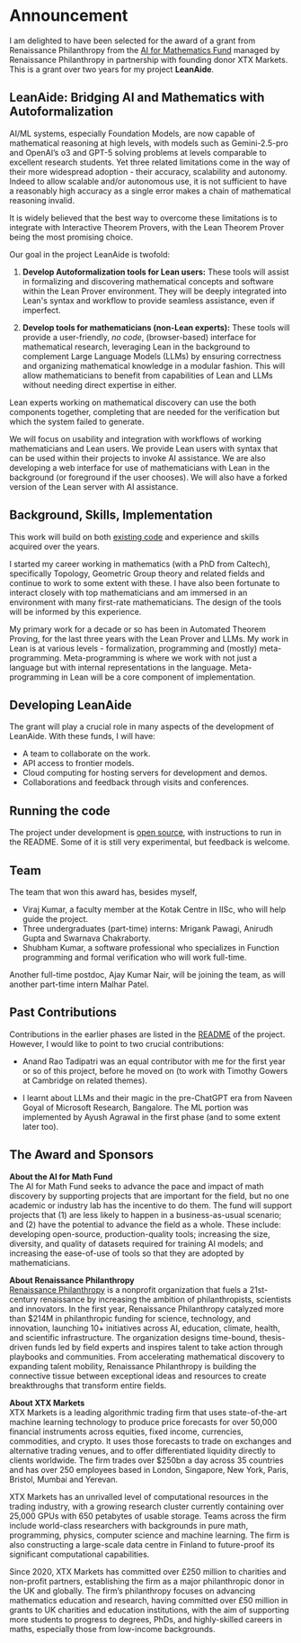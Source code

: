 # Announcement

I am delighted to have been selected for the award of a grant from Renaissance Philanthropy from the [AI for Mathematics Fund](https://www.renaissancephilanthropy.org/ai-for-math-fund-projects) managed by Renaissance Philanthropy in partnership with founding donor XTX Markets. This is a grant over two years for my project **LeanAide**.

## LeanAide: Bridging AI and Mathematics with Autoformalization

AI/ML systems, especially Foundation Models, are now capable of mathematical reasoning at high levels, with models such as Gemini-2.5-pro and OpenAI’s o3 and GPT-5 solving problems at levels comparable to excellent research students. Yet three related limitations come in the way of their more widespread adoption - their accuracy, scalability and autonomy. Indeed to allow scalable and/or autonomous use, it is not sufficient to have a reasonably high accuracy as a single error makes a chain of mathematical reasoning invalid.

It is widely believed that the best way to overcome these limitations is to integrate with Interactive Theorem Provers, with the Lean Theorem Prover being the most promising choice.

Our goal in the project LeanAide is twofold:

1. **Develop Autoformalization tools for Lean users:** These tools will assist in formalizing and discovering mathematical concepts and software within the Lean Prover environment.  They will be deeply integrated into Lean's syntax and workflow to provide seamless assistance, even if imperfect.  

2. **Develop tools for mathematicians (non-Lean experts):**  These tools will provide a user-friendly, *no code*, (browser-based) interface for mathematical research, leveraging Lean in the background to complement Large Language Models (LLMs) by ensuring correctness and organizing mathematical knowledge in a modular fashion.  This will allow mathematicians to benefit from capabilities of Lean and LLMs without needing direct expertise in either.

Lean experts working on mathematical discovery can use the both components together, completing that are needed for the verification but which the system failed to generate.

We will focus on usability and integration with workflows of working mathematicians and Lean users. We provide Lean users with syntax that can be used within their projects to invoke AI assistance. We are also developing a web interface for use of mathematicians with Lean in the background (or foreground if the user chooses). We will also have a forked version of the Lean server with AI assistance.

## Background, Skills, Implementation

This work will build on both [existing code](https://github.com/siddhartha-gadgil/LeanAide) and experience and skills acquired over the years.

I started my career working in mathematics (with a PhD from Caltech), specifically Topology, Geometric Group theory and related fields and continue to work to some extent with these. I have also been fortunate to interact closely with top mathematicians and am immersed in an environment with many first-rate mathematicians. The design of the tools will be informed by this experience.

My primary work for a decade or so has been in Automated Theorem Proving, for the last three years with the Lean Prover and LLMs. My work in Lean is at various levels - formalization, programming and (mostly) meta-programming. Meta-programming is where we work with not just a language but with internal representations in the language. Meta-programming in Lean will be a core component of implementation.

## Developing LeanAide

The grant will play a crucial role in many aspects of the development of LeanAide. With these funds, I will have:

* A team to collaborate on the work.
* API access to frontier models.
* Cloud computing for hosting servers for development and demos.
* Collaborations and feedback through visits and conferences.

## Running the code

The project under development is [open source](https://github.com/siddhartha-gadgil/LeanAide), with instructions to run in the README. Some of it is still very experimental, but feedback is welcome.

## Team

The team that won this award has, besides myself,

* Viraj Kumar, a faculty member at the Kotak Centre in IISc, who will help guide the project.
* Three undergraduates (part-time) interns: Mrigank Pawagi, Anirudh Gupta and Swarnava Chakraborty.
* Shubham Kumar, a software professional who specializes in Function programming and formal verification who will work full-time.

Another full-time postdoc, Ajay Kumar Nair, will be joining the team, as will another part-time intern Malhar Patel.

## Past Contributions

Contributions in the earlier phases are listed in the [README](https://github.com/siddhartha-gadgil/LeanAide/blob/main/README.md) of the project. However, I would like to point to two crucial contributions:

* Anand Rao Tadipatri was an equal contributor with me for the first year or so of this project, before he moved on (to work with Timothy Gowers at Cambridge on related themes).

* I learnt about LLMs and their magic in the pre-ChatGPT era from Naveen Goyal of Microsoft Research, Bangalore. The ML portion was implemented by Ayush Agrawal in the first phase (and to some extent later too).

## The Award and Sponsors

**About the AI for Math Fund**  
The AI for Math Fund seeks to advance the pace and impact of math discovery by supporting projects that are important for the field, but no one academic or industry lab has the incentive to do them. The fund will support projects that (1) are less likely to happen in a business-as-usual scenario; and (2) have the potential to advance the field as a whole. These include: developing open-source, production-quality tools; increasing the size, diversity, and quality of datasets required for training AI models; and increasing the ease-of-use of tools so that they are adopted by mathematicians.

**About Renaissance Philanthropy**  
[Renaissance Philanthropy](https://renaissancephilanthropy.org/) is a nonprofit organization that fuels a 21st-century renaissance by increasing the ambition of philanthropists, scientists and innovators. In the first year, Renaissance Philanthropy catalyzed more than $214M in philanthropic funding for science, technology, and innovation, launching 10+ initiatives across AI, education, climate, health, and scientific infrastructure. The organization designs time-bound, thesis-driven funds led by field experts and inspires talent to take action through playbooks and communities. From accelerating mathematical discovery to expanding talent mobility, Renaissance Philanthropy is building the connective tissue between exceptional ideas and resources to create breakthroughs that transform entire fields.

**About XTX Markets**  
XTX Markets is a leading algorithmic trading firm that uses state-of-the-art machine learning technology to produce price forecasts for over 50,000 financial instruments across equities, fixed income, currencies, commodities, and crypto. It uses those forecasts to trade on exchanges and alternative trading venues, and to offer differentiated liquidity directly to clients worldwide. The firm trades over $250bn a day across 35 countries and has over 250 employees based in London, Singapore, New York, Paris, Bristol, Mumbai and Yerevan.

XTX Markets has an unrivalled level of computational resources in the trading industry, with a growing research cluster currently containing over 25,000 GPUs with 650 petabytes of usable storage. Teams across the firm include world-class researchers with backgrounds in pure math, programming, physics, computer science and machine learning. The firm is also constructing a large-scale data centre in Finland to future-proof its significant computational capabilities.

Since 2020, XTX Markets has committed over £250 million to charities and non-profit partners, establishing the firm as a major philanthropic donor in the UK and globally. The firm’s philanthropy focuses on advancing mathematics education and research, having committed over £50 million in grants to UK charities and education institutions, with the aim of supporting more students to progress to degrees, PhDs, and highly-skilled careers in maths, especially those from low-income backgrounds.
